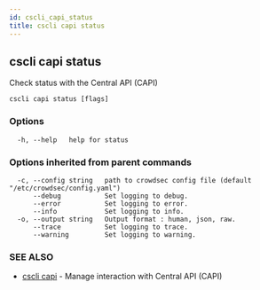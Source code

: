 ```yaml
---
id: cscli_capi_status
title: cscli capi status
---
```

## cscli capi status

Check status with the Central API (CAPI)

```
cscli capi status [flags]
```

### Options

```
  -h, --help   help for status
```

### Options inherited from parent commands

```
  -c, --config string   path to crowdsec config file (default "/etc/crowdsec/config.yaml")
      --debug           Set logging to debug.
      --error           Set logging to error.
      --info            Set logging to info.
  -o, --output string   Output format : human, json, raw.
      --trace           Set logging to trace.
      --warning         Set logging to warning.
```

### SEE ALSO

* [cscli capi](/cscli/cscli_capi.md)	 - Manage interaction with Central API (CAPI)

